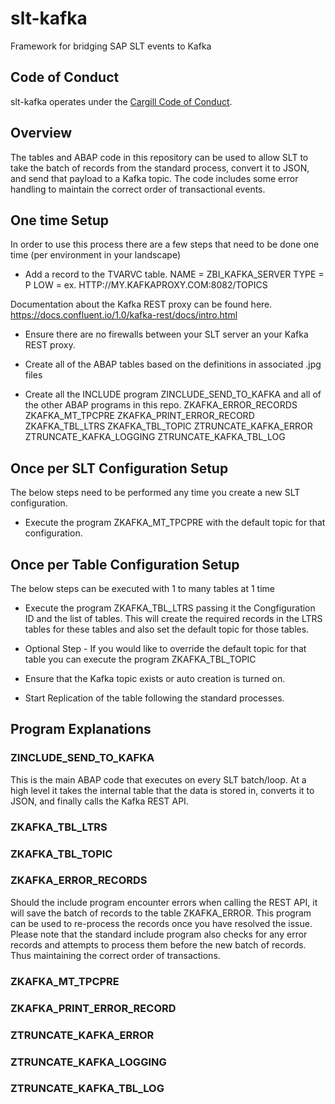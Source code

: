 # slt-kafka
Framework for bridging SAP SLT events to Kafka

## Code of Conduct

slt-kafka operates under the [Cargill Code of Conduct](https://github.com/Cargill/code-of-conduct/blob/master/code-of-conduct.md).

## Overview

The tables and ABAP code in this repository can be used to allow SLT to take the batch of records from the standard process, convert it to JSON, and send that payload to a Kafka topic. The code includes some error handling to maintain the correct order of transactional events.

## One time Setup

In order to use this process there are a few steps that need to be done one time (per environment in your landscape)

* Add a record to the TVARVC table. 
NAME = ZBI_KAFKA_SERVER
TYPE = P
LOW =  <The URL of the kafka rest proxy>  ex.  HTTP://MY.KAFKAPROXY.COM:8082/TOPICS

Documentation about the Kafka REST proxy can be found here.
https://docs.confluent.io/1.0/kafka-rest/docs/intro.html 

* Ensure there are no firewalls between your SLT server an your Kafka REST proxy.

* Create all of the ABAP tables based on the definitions in associated .jpg files

* Create all the INCLUDE program ZINCLUDE_SEND_TO_KAFKA  and all of the other ABAP programs in this repo.
ZKAFKA_ERROR_RECORDS
ZKAFKA_MT_TPCPRE
ZKAFKA_PRINT_ERROR_RECORD
ZKAFKA_TBL_LTRS
ZKAFKA_TBL_TOPIC
ZTRUNCATE_KAFKA_ERROR
ZTRUNCATE_KAFKA_LOGGING
ZTRUNCATE_KAFKA_TBL_LOG

## Once per SLT Configuration Setup

The below steps need to be performed any time you create a new SLT configuration.

* Execute the program ZKAFKA_MT_TPCPRE with the default topic for that configuration.  

## Once per Table Configuration Setup

The below steps can be executed with 1 to many tables at 1 time

* Execute the program ZKAFKA_TBL_LTRS passing it the Congfiguration ID and the list of tables.  This will create the required records in the LTRS tables for these tables and also set the default topic for those tables.

* Optional Step - If you would like to override the default topic for that table you can execute the program ZKAFKA_TBL_TOPIC

* Ensure that the Kafka topic exists or auto creation is turned on.

* Start Replication of the table following the standard processes.


## Program Explanations

### ZINCLUDE_SEND_TO_KAFKA

This is the main ABAP code that executes on every SLT batch/loop. At a high level it takes the internal table that the data is stored in,  converts it to JSON, and finally calls the Kafka REST API.

### ZKAFKA_TBL_LTRS



### ZKAFKA_TBL_TOPIC

### ZKAFKA_ERROR_RECORDS

Should the include program encounter errors when calling the REST API, it will save the batch of records to the table ZKAFKA_ERROR.  This program can be used to re-process the records once you have resolved the issue.  Please note that the standard include program also checks for any error records and attempts to process them before the new batch of records. Thus maintaining the correct order of transactions.

### ZKAFKA_MT_TPCPRE
### ZKAFKA_PRINT_ERROR_RECORD

### ZTRUNCATE_KAFKA_ERROR
### ZTRUNCATE_KAFKA_LOGGING
### ZTRUNCATE_KAFKA_TBL_LOG
